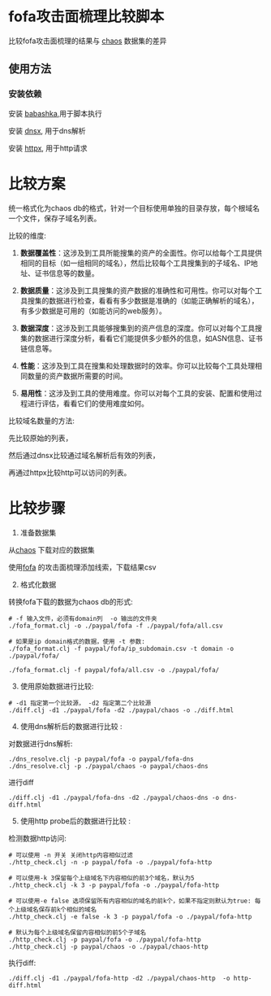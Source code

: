 

# fofa攻击面梳理比较脚本

比较fofa攻击面梳理的结果与 [chaos](https://chaos.projectdiscovery.io) 数据集的差异

## 使用方法

### 安装依赖

安装 [babashka](https://github.com/babashka/babashka#installation),用于脚本执行

安装 [dnsx](https://github.com/projectdiscovery/dnsx#installation-instructions), 用于dns解析

安装 [httpx](https://github.com/projectdiscovery/httpx#installation-instructions), 用于http请求


# 比较方案
  统一格式化为chaos db的格式，针对一个目标使用单独的目录存放，每个根域名一个文件，保存子域名列表。

  比较的维度:
1. **数据覆盖性**：这涉及到工具所能搜集的资产的全面性。你可以给每个工具提供相同的目标（如一组相同的域名），然后比较每个工具搜集到的子域名、IP地址、证书信息等的数量。

2. **数据质量**：这涉及到工具搜集的资产数据的准确性和可用性。你可以对每个工具搜集的数据进行检查，看看有多少数据是准确的（如能正确解析的域名），有多少数据是可用的（如能访问的web服务）。

3. **数据深度**：这涉及到工具能够搜集到的资产信息的深度。你可以对每个工具搜集的数据进行深度分析，看看它们能提供多少额外的信息，如ASN信息、证书链信息等。

4. **性能**：这涉及到工具在搜集和处理数据时的效率。你可以比较每个工具处理相同数量的资产数据所需要的时间。

5. **易用性**：这涉及到工具的使用难度。你可以对每个工具的安装、配置和使用过程进行评估，看看它们的使用难度如何。


比较域名数量的方法:

   先比较原始的列表，

   然后通过dnsx比较通过域名解析后有效的列表，

   再通过httpx比较http可以访问的列表。

# 比较步骤

1.  准备数据集

从[chaos](https://chaos.projectdiscovery.io/) 下载对应的数据集

使用[fofa](https://fofa.info/extensions/assets) 的攻击面梳理添加线索，下载结果csv


2. 格式化数据

转换fofa下载的数据为chaos db的形式:

```shell
# -f 输入文件，必须有domain列  -o 输出的文件夹
./fofa_format.clj -o ./paypal/fofa -f ./paypal/fofa/all.csv

# 如果是ip domain格式的数据，使用 -t 参数:
./fofa_format.clj -f paypal/fofa/ip_subdomain.csv -t domain -o ./paypal/fofa/

./fofa_format.clj -f paypal/fofa/all.csv -o ./paypal/fofa/
```


3. 使用原始数据进行比较:
```shell
# -d1 指定第一个比较源， -d2 指定第二个比较源
./diff.clj -d1 ./paypal/fofa -d2 ./paypal/chaos -o ./diff.html
```


4. 使用dns解析后的数据进行比较 :

对数据进行dns解析:
```shell
./dns_resolve.clj -p paypal/fofa -o paypal/fofa-dns
./dns_resolve.clj -p ./paypal/chaos -o paypal/chaos-dns
```

进行diff
``` shell
./diff.clj -d1 ./paypal/fofa-dns -d2 ./paypal/chaos-dns -o dns-diff.html
```


5. 使用http probe后的数据进行比较 :

检测数据http访问:
```shell
# 可以使用 -n 开关 关闭http内容相似过滤
./http_check.clj -n -p paypal/fofa -o ./paypal/fofa-http

# 可以使用-k 3保留每个上级域名下内容相似的前3个域名，默认为5
./http_check.clj -k 3 -p paypal/fofa -o ./paypal/fofa-http

# 可以使用-e false 选项保留所有内容相似的域名的前k个，如果不指定则默认为true: 每个上级域名保存前k个相似的域名
./http_check.clj -e false -k 3 -p paypal/fofa -o ./paypal/fofa-http

# 默认为每个上级域名保留内容相似的前5个子域名
./http_check.clj -p paypal/fofa -o ./paypal/fofa-http
./http_check.clj -p paypal/chaos -o ./paypal/chaos-http
```

执行diff:
``` shell
./diff.clj -d1 ./paypal/fofa-http -d2 ./paypal/chaos-http  -o http-diff.html
```

